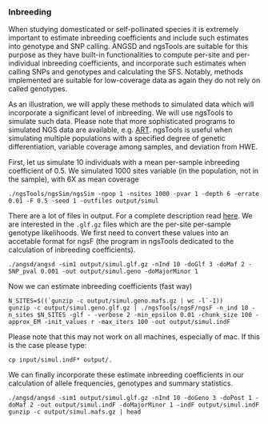 
### Inbreeding

When studying domesticated or self-pollinated species it is extremely important to estimate inbreeding coefficients and include such estimates into genotype and SNP calling.
ANGSD and ngsTools are suitable for this purpose as they have built-in functionalities to compute per-site and per-individual inbreeding coefficients, and incorporate such estimates when calling SNPs and genotypes and calculating the SFS.
Notably, methods implemented are suitable for low-coverage data as again they do not rely on called genotypes.

As an illustration, we will apply these methods to simulated data which will incorporate a significant level of inbreeding.
We will use ngsTools to simulate such data. 
Please note that more sophisticated programs to simulated NGS data are available, e.g. [ART](http://www.niehs.nih.gov/research/resources/software/biostatistics/art/).
ngsTools is useful when simulating multiple populations with a specified degree of genetic differentiation, variable coverage among samples, and deviation from HWE.

First, let us simulate 10 individuals with a mean per-sample inbreeding coefficient of 0.5.
We simulated 1000 sites variable (in the population, not in the sample), with 6X as mean coverage
```
./ngsTools/ngsSim/ngsSim -npop 1 -nsites 1000 -pvar 1 -depth 6 -errate 0.01 -F 0.5 -seed 1 -outfiles output/simul
```

There are a lot of files in output. For a complete description read [here](https://github.com/mfumagalli/ngsSim/tree/master/examples).
We are interested in the `.glf.gz` files which are the per-site per-sample genotype likelihoods.
We first need to convert these values into an accetable format for ngsF (the program in ngsTools dedicated to the calculation of inbreeding coefficients).
```
./angsd/angsd -sim1 output/simul.glf.gz -nInd 10 -doGlf 3 -doMaf 2 -SNP_pval 0.001 -out output/simul.geno -doMajorMinor 1
```

Now we can estimate inbreeding coefficients (fast way)
```
N_SITES=$((`gunzip -c output/simul.geno.mafs.gz | wc -l`-1))
gunzip -c output/simul.geno.glf.gz | ./ngsTools/ngsF/ngsF -n_ind 10 -n_sites $N_SITES -glf - -verbose 2 -min_epsilon 0.01 -chunk_size 100 -approx_EM -init_values r -max_iters 100 -out output/simul.indF
```
Please note that this may not work on all machines, especially of mac.
If this is the case please type:
```
cp input/simul.indF* output/.
```

We can finally incorporate these estimate inbreeding coefficients in our calculation of allele frequencies, genotypes and summary statistics.
```
./angsd/angsd -sim1 output/simul.glf.gz -nInd 10 -doGeno 3 -doPost 1 -doMaf 2 -out output/simul.indF -doMajorMinor 1 -indF output/simul.indF
gunzip -c output/simul.mafs.gz | head
```







